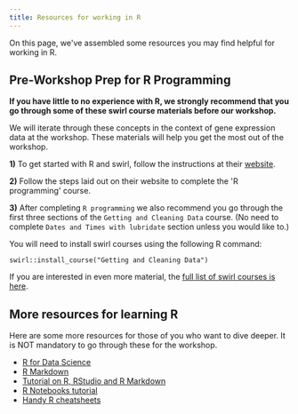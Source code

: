 ```yaml
---
title: Resources for working in R
---
```


On this page, we've assembled some resources you may find helpful for working in R.

## Pre-Workshop Prep for R Programming

**If you have little to no experience with R, we strongly recommend that you go through some of these swirl course materials before our workshop.**

We will iterate through these concepts in the context of gene expression data at the workshop.
These materials will help you get the most out of the workshop.

**1)** To get started with R and swirl, follow the instructions at their [website](https://swirlstats.com/students.html).

**2)** Follow the steps laid out on their website to complete the 'R programming' course.

**3)** After completing `R programming` we also recommend you go through the first three sections of the `Getting and Cleaning Data` course.
(No need to complete `Dates and Times with lubridate` section unless you would like to.)

You will need to install swirl courses using the following R command:

```
swirl::install_course("Getting and Cleaning Data")
```

If you are interested in even more material, the [full list of swirl courses is here](https://swirlstats.com/scn/title.html).

## More resources for learning R

Here are some more resources for those of you who want to dive deeper. It is NOT mandatory to go through these for the workshop.

+ [R for Data Science](https://r4ds.had.co.nz/)
+ [R Markdown](http://rmarkdown.rstudio.com)
+ [Tutorial on R, RStudio and R Markdown](https://ismayc.github.io/rbasics-book/)
+ [R Notebooks tutorial](https://bookdown.org/yihui/rmarkdown/)
+ [Handy R cheatsheets](https://posit.co/resources/cheatsheets/)
